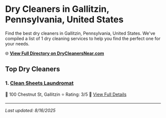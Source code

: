 # Dry Cleaners in Gallitzin, Pennsylvania, United States

Find the best dry cleaners in Gallitzin, Pennsylvania, United States. We've compiled a list of 1 dry cleaning services to help you find the perfect one for your needs.

🌐 **[View Full Directory on DryCleanersNear.com](https://drycleanersnear.com/city/US/Pennsylvania/Gallitzin)**

## Top Dry Cleaners

### 1. [Clean Sheets Laundromat](https://drycleanersnear.com/dryCleaner/686735bcbb1702f4ee39b273/clean-sheets-laundromat)
📍 100 Chestnut St, Gallitzin
⭐ Rating: 3/5
🔗 [View Full Details](https://drycleanersnear.com/dryCleaner/686735bcbb1702f4ee39b273/clean-sheets-laundromat)


---

*Last updated: 8/16/2025*
